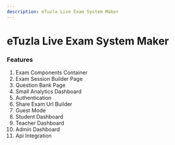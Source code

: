 ```yaml
---
description: eTuzla Live Exam System Maker 
---
```


# eTuzla Live Exam System Maker



### Features

1. Exam Components Container   
2. Exam Session Builder Page
3. Question Bank Page 
4. Small Analytics Dashboard 
5. Authentication
6. Share Exam Url Builder 
7. Guest Mode 
8. Student Dashboard 
9. Teacher Dashboard 
10. Admin Dashboard 
11. Api Integration 




